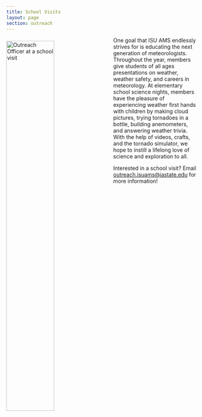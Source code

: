 ```yaml
---
title: School Visits
layout: page
section: outreach
---
```


<img src="{{ site.baseurl }}/uploads/images/wp_ss_20171017_0002.jpg?raw=true" alt="Outreach Officer at a school visit" style="width:50%; padding-top: 10px; padding-right: 30px; padding-bottom: 20px; float:left;">

One goal that ISU AMS endlessly strives for is educating the next generation of meteorologists. Throughout the year, members give students of all ages presentations on weather, weather safety, and careers in meteorology. At elementary school science nights, members have the pleasure of experiencing weather first hands with children by making cloud pictures, trying tornadoes in a bottle, building anemometers,  and answering weather trivia. With the help of videos, crafts, and the tornado simulator, we hope to instill a lifelong love of science and exploration to all.

Interested in a school visit? Email [outreach.isuams@iastate.edu](mailto:outreach.isuams@iastate.edu) for more information!


